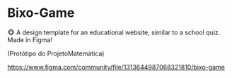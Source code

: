 # Bixo-Game
 🐵 A design template for an educational website, similar to a  school quiz. Made in Figma!

 (Protótipo do ProjetoMatemática)

 https://www.figma.com/community/file/1313644987068321810/bixo-game
